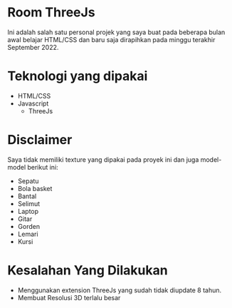 # Room ThreeJs
Ini adalah salah satu personal projek yang saya buat pada beberapa bulan awal belajar HTML/CSS dan baru saja dirapihkan pada minggu terakhir September 2022.

<!-- # Masalah / Problem Yang Belum bisa atau sempat Diselesaikan
  - Build application
    - JSON.parse error ketika menggunakan hasil build(Menggunakan default setting vite)
        SyntaxError: JSON.parse: unexpected character at line 1 column 1 of the JSON data
  - Pakai Aplikasi di Mobile
  - 3D Model masih sedikit berat
    - Buka Aplikasi pada device lambat atau tidak memiliki graphic power yang tinggi
  - Masalah-masalah import
   -->
# Teknologi yang dipakai
  - HTML/CSS
  - Javascript
    - ThreeJs

# Disclaimer
Saya tidak memiliki texture yang dipakai pada proyek ini dan juga model-model berikut ini:
  - Sepatu
  - Bola basket
  - Bantal
  - Selimut
  - Laptop
  - Gitar
  - Gorden
  - Lemari
  - Kursi
# Kesalahan Yang Dilakukan
  - Menggunakan extension ThreeJs yang sudah tidak diupdate 8 tahun.
  - Membuat Resolusi 3D terlalu besar
